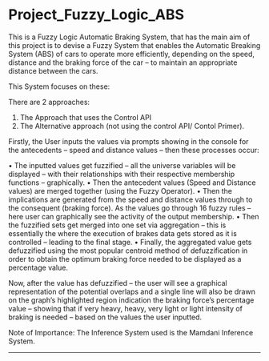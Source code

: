 # Project_Fuzzy_Logic_ABS

This is a Fuzzy Logic Automatic Braking System, that has the main aim of this project is to devise a Fuzzy System that enables the Automatic Breaking System (ABS) of cars to operate more efficiently, depending on the speed, distance and the braking force of the car – to maintain an appropriate distance between the cars. 

This System focuses on these:

There are 2 approaches:

1. The Approach that uses the Control API
2. The Alternative approach (not using the control API/ Contol Primer).

Firstly, the User inputs the values via prompts showing in the console for the antecedents – speed and distance values – then these processes occur:

•	The inputted values get fuzzified – all the universe variables will be displayed – with their relationships with their respective membership functions – graphically.
•	Then the antecedent values (Speed and Distance values) are merged together (using the Fuzzy Operator).
•	Then the implications are generated from the speed and distance values through to the consequent (braking force). As the values go through 16 fuzzy rules – here user can graphically see the activity of the output membership.
•	Then the fuzzified sets get merged into one set via aggregation – this is essentially the where the execution of brakes data gets stored as it is controlled – leading to the final stage.
•	Finally, the aggregated value gets defuzzified using the most popular centroid method of defuzzification in order to obtain the optimum braking force needed to be displayed as a percentage value.

Now, after the value has defuzzified – the user will see a graphical representation of the potential overlaps and a single line will also be drawn on the graph’s highlighted region indication the braking force’s percentage value – showing that if very heavy, heavy, very light or light intensity of braking is needed – based on the values the user inputted.

Note of Importance: The Inference System used is the Mamdani Inference System.

------------------------------------------------------------------------------------------------------



